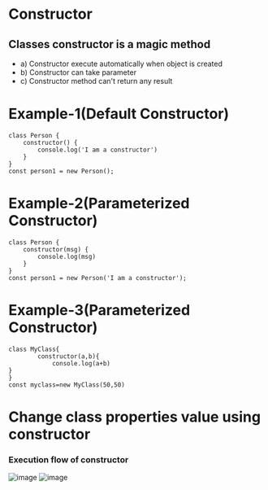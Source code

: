 # Constructor
## Classes constructor is a magic method
- a) Constructor execute automatically when object is created
- b) Constructor can take parameter
- c) Constructor method can't return any result
# Example-1(Default Constructor)
```
class Person {
    constructor() {
        console.log('I am a constructor')
    }
}
const person1 = new Person();
```
# Example-2(Parameterized Constructor)
```
class Person {
    constructor(msg) {
        console.log(msg)
    }
}
const person1 = new Person('I am a constructor');
```
# Example-3(Parameterized Constructor)
```
class MyClass{
        constructor(a,b){
            console.log(a+b)
}
}
const myclass=new MyClass(50,50)
```
# Change class properties value using constructor
### Execution flow of constructor
![image](https://github.com/user-attachments/assets/d229b6ba-6e1c-451f-ad8d-c994d1d18aca)
![image](https://github.com/user-attachments/assets/fbafdb4c-1e46-4801-9ee7-ceacb1ce1351)
